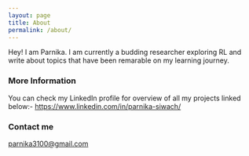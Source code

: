 ```yaml
---
layout: page
title: About
permalink: /about/
---
```


Hey! I am Parnika. I am currently a budding researcher exploring RL and write about topics that have been remarable on my learning journey.

### More Information

You can check my LinkedIn profile for overview of all my projects linked below:-
<https://www.linkedin.com/in/parnika-siwach/>

### Contact me

[parnika3100@gmail.com](mailto:parnika3100@gmail.com)
